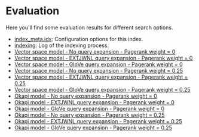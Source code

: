 # Evaluation

Here you'll find some evaluation results for different search options.

* [index_meta.idx](index_meta.idx): Configuration options for this index.
* [indexing](indexing.txt): Log of the indexing process.
* [Vector space model - No query expansion - Pagerank weight = 0](evaluation_2023-05-20T01.50.09.120764500Z.txt)
* [Vector space model - EXTJWNL query expansion - Pagerank weight = 0](evaluation_2023-05-20T08.02.03.593531Z.txt)
* [Vector space model - GloVe query expansion - Pagerank weight = 0](evaluation_2023-05-20T04.08.22.185237600Z.txt)
* [Vector space model - No query expansion - Pagerank weight = 0.25](evaluation_2023-05-20T02.26.43.361342Z.txt)
* [Vector space model - EXTJWNL query expansion - Pagerank weight = 0.25](evaluation_2023-05-20T08.48.36.739829400Z.txt)
* [Vector space model - GloVe query expansion - Pagerank weight = 0.25](evaluation_2023-05-20T05.09.19.091886300Z.txt)
* [Okapi model - No query expansion - Pagerank weight = 0](evaluation_2023-05-20T03.03.51.942054300Z.txt)
* [Okapi model - EXTJWNL query expansion - Pagerank weight = 0](evaluation_2023-05-20T09.35.53.738712Z.txt)
* [Okapi model - GloVe query expansion - Pagerank weight = 0](evaluation_2023-05-20T06.11.44.544399600Z.txt)
* [Okapi model - No query expansion - Pagerank weight = 0.25](evaluation_2023-05-20T03.32.02.000304600Z.txt)
* [Okapi model - EXTJWNL query expansion - Pagerank weight = 0.25](evaluation_2023-05-20T10.12.29.710942500Z.txt)
* [Okapi model - GloVe query expansion - Pagerank weight = 0.25](evaluation_2023-05-20T07.02.06.258825400Z.txt)

